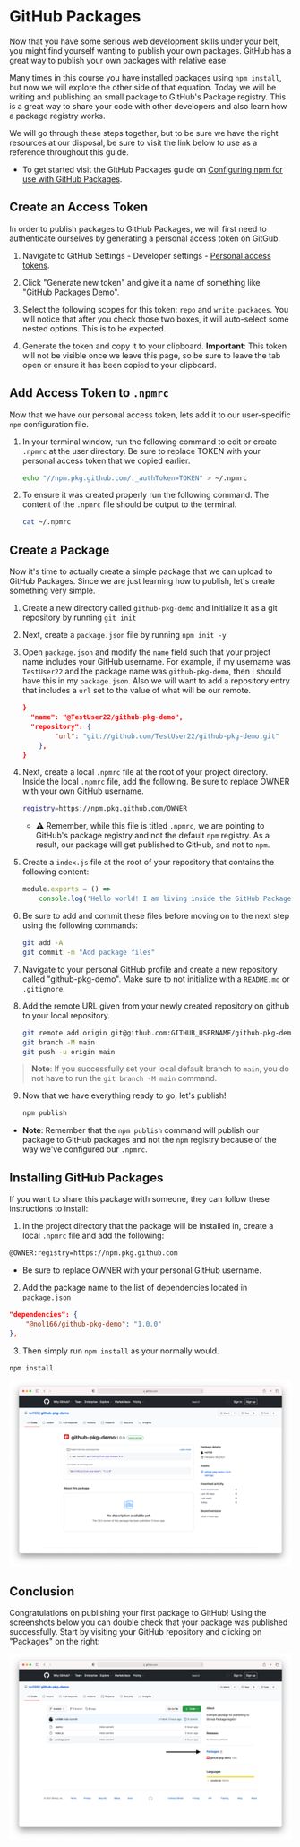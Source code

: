 # GitHub Packages

Now that you have some serious web development skills under your belt, you might find yourself wanting to publish your own packages. GitHub has a great way to publish your own packages with relative ease.

Many times in this course you have installed packages using `npm install`, but now we will explore the other side of that equation. Today we will be writing and publishing an small package to GitHub's Package registry. This is a great way to share your code with other developers and also learn how a package registry works.

We will go through these steps together, but to be sure we have the right resources at our disposal, be sure to visit the link below to use as a reference throughout this guide.

* To get started visit the GitHub Packages guide on [Configuring npm for use with GitHub Packages](https://docs.github.com/en/packages/guides/configuring-npm-for-use-with-github-packages).

## Create an Access Token

In order to publish packages to GitHub Packages, we will first need to authenticate ourselves by generating a personal access token on GitGub.

1. Navigate to GitHub Settings - Developer settings - [Personal access tokens](https://github.com/settings/tokens).

2. Click "Generate new token" and give it a name of something like "GitHub Packages Demo".

3. Select the following scopes for this token: `repo` and `write:packages`. You will notice that after you check those two boxes, it will auto-select some nested options. This is to be expected.

4. Generate the token and copy it to your clipboard. **Important**: This token will not be visible once we leave this page, so be sure to leave the tab open or ensure it has been copied to your clipboard.

## Add Access Token to `.npmrc`

Now that we have our personal access token, lets add it to our user-specific `npm` configuration file.

1. In your terminal window, run the following command to edit or create `.npmrc` at the user directory. Be sure to replace TOKEN with your personal access token that we copied earlier.

    ```sh
    echo "//npm.pkg.github.com/:_authToken=TOKEN" > ~/.npmrc
    ```

2. To ensure it was created properly run the following command. The content of the `.npmrc` file should be output to the terminal.

    ```sh
    cat ~/.npmrc
    ```

## Create a Package

Now it's time to actually create a simple package that we can upload to GitHub Packages. Since we are just learning how to publish, let's create something very simple.

1. Create a new directory called `github-pkg-demo` and initialize it as a git repository by running `git init`

2. Next, create a `package.json` file by running `npm init -y`

3. Open `package.json` and modify the `name` field such that your project name includes your GitHub username. For example, if my username was `TestUser22` and the package name was `github-pkg-demo`, then I should have this in my `package.json`. Also we will want to add a repository entry that includes a `url` set to the value of what will be our remote.

    ```json
    }
      "name": "@TestUser22/github-pkg-demo",
      "repository": {
            "url": "git://github.com/TestUser22/github-pkg-demo.git"
        },
    }
    ```

4. Next, create a local `.npmrc` file at the root of your project directory. Inside the local `.npmrc` file, add the following. Be sure to replace OWNER with your own GitHub username.

    ```sh
    registry=https://npm.pkg.github.com/OWNER
    ```

    * ⚠️ Remember, while this file is titled `.npmrc`, we are pointing to GitHub's package registry and not the default `npm` registry. As a result, our package will get published to GitHub, and not to `npm`.

5. Create a `index.js` file at the root of your repository that contains the following content:

    ```js
    module.exports = () =>
        console.log('Hello world! I am living inside the GitHub Package Registry');
    ```

6. Be sure to add and commit these files before moving on to the next step using the following commands:

    ```sh
    git add -A
    git commit -m "Add package files"
    ```

7. Navigate to your personal GitHub profile and create a new repository called "github-pkg-demo". Make sure to not initialize with a `README.md` or `.gitignore`.

8. Add the remote URL given from your newly created repository on github to your local repository.

    ```sh
    git remote add origin git@github.com:GITHUB_USERNAME/github-pkg-demo.git
    git branch -M main
    git push -u origin main
    ```

> **Note**: If you successfully set your local default branch to `main`, you do not have to run the `git branch -M main` command.

9. Now that we have everything ready to go, let's publish!

    ```sh
    npm publish
    ```
* **Note**: Remember that the `npm publish` command will publish our package to GitHub packages and not the `npm` registry because of the way we've configured our `.npmrc`.

## Installing GitHub Packages

If you want to share this package with someone, they can follow these instructions to install:

1. In the project directory that the package will be installed in, create a local `.npmrc` file and add the following:

```sh
@OWNER:registry=https://npm.pkg.github.com
```

* Be sure to replace OWNER with your personal GitHub username.

2. Add the package name to the list of dependencies located in `package.json`

```json
"dependencies": {
    "@nol166/github-pkg-demo": "1.0.0"
},
```

3. Then simply run `npm install` as your normally would.

```sh
npm install
```

![packages-page](./Images/02-packages-page.png)

## Conclusion

Congratulations on publishing your first package to GitHub! Using the screenshots below you can double check that your package was published successfully. Start by visiting your GitHub repository and clicking on "Packages" on the right:

![packages](./Images/01-packages.png)
